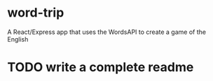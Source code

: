 # word-trip

A React/Express app that uses the WordsAPI to create a game of the English

# TODO write a complete readme
